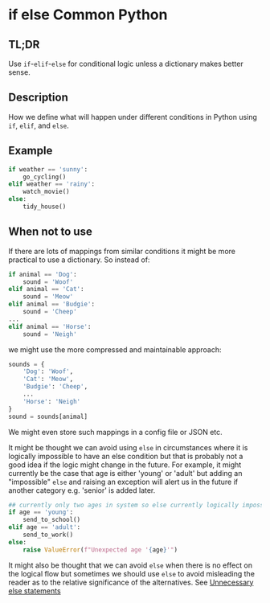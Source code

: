 if else <a class="status common">Common Python</a>
========

TL;DR
-----

Use `if`-`elif`-`else` for conditional logic unless a dictionary makes better sense.

Description
-----------

How we define what will happen under different conditions in Python using `if`, `elif`, and `else`.

Example
-------

```python
if weather == 'sunny':
    go_cycling()
elif weather == 'rainy':
    watch_movie()
else:
    tidy_house()
```

When not to use
---------------

If there are lots of mappings from similar conditions it might be more practical to use a dictionary. So instead of:

```python
if animal == 'Dog':
    sound = 'Woof'
elif animal == 'Cat':
    sound = 'Meow'
elif animal == 'Budgie':
    sound = 'Cheep'
...
elif animal == 'Horse':
    sound = 'Neigh'
```

we might use the more compressed and maintainable approach:

```python
sounds = {
    'Dog': 'Woof',
    'Cat': 'Meow',
    'Budgie': 'Cheep',
    ...
    'Horse': 'Neigh'
}
sound = sounds[animal]
```

We might even store such mappings in a config file or JSON etc.

It might be thought we can avoid using `else` in circumstances where it is logically impossible to have an else condition but that is probably not a good idea if the logic might change in the future. For example, it might currently be the case that age is either 'young' or 'adult' but adding an "impossible" `else` and raising an exception will alert us in the future if another category e.g. 'senior' is added later.

```python
## currently only two ages in system so else currently logically impossible
if age == 'young':
    send_to_school()
elif age == 'adult':
    send_to_work()
else:
    raise ValueError(f"Unexpected age '{age}'")
```

It might also be thought that we can avoid `else` when there is no effect on the logical flow but sometimes we should use `else` to avoid misleading the reader as to the relative significance of the alternatives. See [Unnecessary else statements](https://www.pythonmorsels.com/unnecessary-else-statements/)




